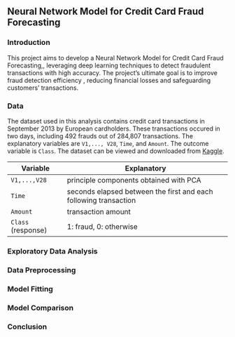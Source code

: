 ## Neural Network Model for Credit Card Fraud Forecasting

### Introduction

This project aims to develop a Neural Network Model for Credit Card Fraud Forecasting,, leveraging deep learning techniques to detect fraudulent transactions with high accuracy. The project’s ultimate goal is to improve fraud detection efficiency , reducing financial losses and safeguarding customers’ transactions.

### Data

The dataset used in this analysis contains credit card transactions in September 2013 by European cardholders. These transactions occured in two days, including 492 frauds out of 284,807 transactions. The explanatory variables are `V1,..., V28`, `Time`, and `Amount`. The outcome variable is `Class`. The dataset can be viewed and downloaded from [Kaggle](https://www.kaggle.com/datasets/mlg-ulb/creditcardfraud?resource=download).

|Variable|Explanatory|
|---|---|
|`V1,...,V28`|principle components obtained with PCA|
|`Time`|seconds elapsed between the first and each following transaction|
|`Amount`|transaction amount|
|`Class` (response)|1: fraud, 0: otherwise|

### Exploratory Data Analysis

### Data Preprocessing

### Model Fitting

### Model Comparison

### Conclusion
